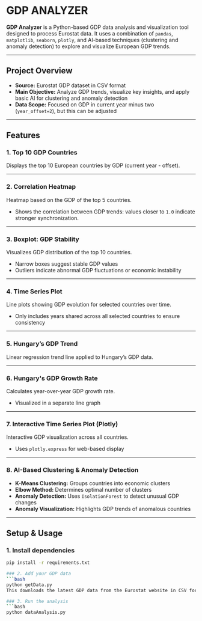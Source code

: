 # GDP ANALYZER

**GDP Analyzer** is a Python-based GDP data analysis and visualization tool designed to process Eurostat data. It uses a combination of `pandas`, `matplotlib`, `seaborn`, `plotly`, and AI-based techniques (clustering and anomaly detection) to explore and visualize European GDP trends.

---

## Project Overview

- **Source:** Eurostat GDP dataset in CSV format  
- **Main Objective:** Analyze GDP trends, visualize key insights, and apply basic AI for clustering and anomaly detection  
- **Data Scope:** Focused on GDP in current year minus two (`year_offset=2`), but this can be adjusted  

---

## Features

### 1. Top 10 GDP Countries

Displays the top 10 European countries by GDP (current year - offset).

---

### 2. Correlation Heatmap

Heatmap based on the GDP of the top 5 countries.

- Shows the correlation between GDP trends: values closer to `1.0` indicate stronger synchronization.

---

### 3. Boxplot: GDP Stability

Visualizes GDP distribution of the top 10 countries.

- Narrow boxes suggest stable GDP values  
- Outliers indicate abnormal GDP fluctuations or economic instability

---

### 4. Time Series Plot

Line plots showing GDP evolution for selected countries over time.

- Only includes years shared across all selected countries to ensure consistency

---

### 5. Hungary’s GDP Trend

Linear regression trend line applied to Hungary’s GDP data.

---

### 6. Hungary's GDP Growth Rate

Calculates year-over-year GDP growth rate.

- Visualized in a separate line graph

---

### 7. Interactive Time Series Plot (Plotly)

Interactive GDP visualization across all countries.

- Uses `plotly.express` for web-based display

---

### 8. AI-Based Clustering & Anomaly Detection

- **K-Means Clustering:** Groups countries into economic clusters  
- **Elbow Method:** Determines optimal number of clusters  
- **Anomaly Detection:** Uses `IsolationForest` to detect unusual GDP changes  
- **Anomaly Visualization:** Highlights GDP trends of anomalous countries

---

## Setup & Usage

### 1. Install dependencies

```bash
pip install -r requirements.txt

### 2. Add your GDP data
```bash
python getData.py
This downloads the latest GDP data from the Eurostat website in CSV format.

### 3. Run the analysis
```bash
python dataAnalysis.py